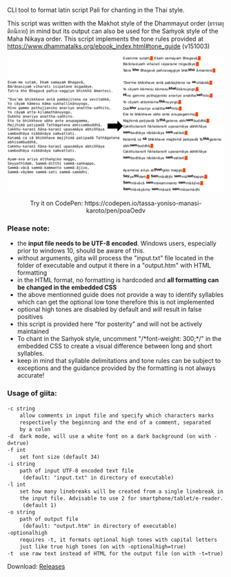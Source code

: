 CLI tool to format latin script Pali for chanting in the Thai style.

This script was written with the Makhot style of the Dhammayut order (ธรรมยุติกนิกาย) in mind but its output can also be used for the Saṁyok style of the Maha Nikaya order.
This script implements the tone rules provided at https://www.dhammatalks.org/ebook_index.html#tone_guide (v151003)

<img src="https://github.com/tassa-yoniso-manasi-karoto/giita/blob/main/img.webp">
<p align="center">Try it on CodePen: https://codepen.io/tassa-yoniso-manasi-karoto/pen/poaOedv</p>

### Please note:
- the **input file needs to be UTF-8 encoded**. Windows users, especially prior to windows 10, should be aware of this.
- without arguments, giita will process the "input.txt" file located in the folder of executable and output it there in a "output.htm" with HTML formatting
- in the HTML format, no formatting is hardcoded and **all formatting can be changed in the embedded CSS**
- the above mentionned guide does not provide a way to identify syllables which can get the optional low tone therefore this is not implemented
- optional high tones are disabled by default and *will* result in false positives
- this script is provided here "for posterity" and will not be actively maintained
- To chant in the Saṁyok style, uncomment  "/\*font-weight: 300;\*/" in the embedded CSS to create a visual difference between long and short syllables.
- keep in mind that syllable delimitations and tone rules can be subject to exceptions and the guidance provided by the formatting is not always accurate!

### Usage of giita:
	-c string
    	allow comments in input file and specify which characters marks
    	respectively the beginning and the end of a comment, separated
    	by a colon
	-d	dark mode, will use a white font on a dark background (on with -d=true)
	-f int
    	set font size (default 34)
	-i string
    	path of input UTF-8 encoded text file
    	 (default: "input.txt" in directory of executable)
	-l int
    	set how many linebreaks will be created from a single linebreak in
    	the input file. Advisable to use 2 for smartphone/tablet/e-reader.
    	 (default 1)
	-o string
    	path of output file
    	 (default: "output.htm" in directory of executable)
	-optionalhigh
    	requires -t, it formats optional high tones with capital letters
    	just like true high tones (on with -optionalhigh=true)
	-t	use raw text instead of HTML for the output file (on with -t=true)

Download: [Releases](https://github.com/tassa-yoniso-manasi-karoto/giita/releases)
